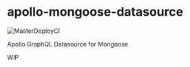 # apollo-mongoose-datasource

![MasterDeployCI](https://github.com/alexanderVu/apollo-mongoose-datasource/workflows/MasterDeployCI/badge.svg)

Apollo GraphQL Datasource for Mongoose

WIP
